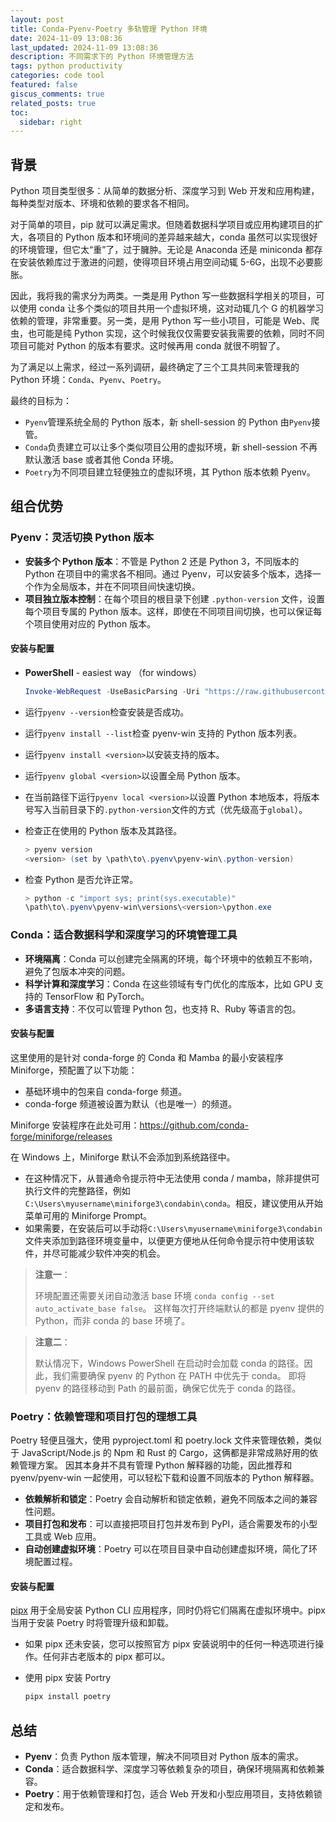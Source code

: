 ```yaml
---
layout: post
title: Conda-Pyenv-Poetry 多轨管理 Python 环境
date: 2024-11-09 13:08:36
last_updated: 2024-11-09 13:08:36
description: 不同需求下的 Python 环境管理方法
tags: python productivity
categories: code tool
featured: false
giscus_comments: true
related_posts: true
toc:
  sidebar: right
---
```


## 背景

Python 项目类型很多：从简单的数据分析、深度学习到 Web 开发和应用构建，每种类型对版本、环境和依赖的要求各不相同。

对于简单的项目，pip 就可以满足需求。但随着数据科学项目或应用构建项目的扩大，各项目的 Python 版本和环境间的差异越来越大，conda 虽然可以实现很好的环境管理，但它太“重”了，过于臃肿。无论是 Anaconda 还是 miniconda 都存在安装依赖库过于激进的问题，使得项目环境占用空间动辄 5-6G，出现不必要膨胀。

因此，我将我的需求分为两类。一类是用 Python 写一些数据科学相关的项目，可以使用 conda 让多个类似的项目共用一个虚拟环境，这对动辄几个 G 的机器学习依赖的管理，非常重要。另一类，是用 Python 写一些小项目，可能是 Web、爬虫，也可能是纯 Python 实现，这个时候我仅仅需要安装我需要的依赖，同时不同项目可能对 Python 的版本有要求。这时候再用 conda 就很不明智了。

为了满足以上需求，经过一系列调研，最终确定了三个工具共同来管理我的 Python 环境：`Conda`、`Pyenv`、`Poetry`。

最终的目标为：

- `Pyenv`管理系统全局的 Python 版本，新 shell-session 的 Python 由`Pyenv`接管。
- `Conda`负责建立可以让多个类似项目公用的虚拟环境，新 shell-session 不再默认激活 base 或者其他 Conda 环境。
- `Poetry`为不同项目建立轻便独立的虚拟环境，其 Python 版本依赖 Pyenv。

## 组合优势

### Pyenv：灵活切换 Python 版本

- **安装多个 Python 版本**：不管是 Python 2 还是 Python 3，不同版本的 Python 在项目中的需求各不相同。通过 Pyenv，可以安装多个版本，选择一个作为全局版本，并在不同项目间快速切换。
- **项目独立版本控制**：在每个项目的根目录下创建 `.python-version` 文件，设置每个项目专属的 Python 版本。这样，即使在不同项目间切换，也可以保证每个项目使用对应的 Python 版本。

#### 安装与配置

- **PowerShell** - easiest way （for windows）

  ```powershell
  Invoke-WebRequest -UseBasicParsing -Uri "https://raw.githubusercontent.com/pyenv-win/pyenv-win/master/pyenv-win/install-pyenv-win.ps1" -OutFile "./install-pyenv-win.ps1"; &"./install-pyenv-win.ps1"
  ```

- 运行`pyenv --version`检查安装是否成功。
- 运行`pyenv install --list`检查 pyenv-win 支持的 Python 版本列表。
- 运行`pyenv install <version>`以安装支持的版本。
- 运行`pyenv global <version>`以设置全局 Python 版本。
- 在当前路径下运行`pyenv local <version>`以设置 Python 本地版本，将版本号写入当前目录下的`.python-version`文件的方式（优先级高于`global`）。
- 检查正在使用的 Python 版本及其路径。

  ```powershell
  > pyenv version
  <version> (set by \path\to\.pyenv\pyenv-win\.python-version)
  ```

- 检查 Python 是否允许正常。

  ```powershell
  > python -c "import sys; print(sys.executable)"
  \path\to\.pyenv\pyenv-win\versions\<version>\python.exe
  ```

### Conda：适合数据科学和深度学习的环境管理工具

- **环境隔离**：Conda 可以创建完全隔离的环境，每个环境中的依赖互不影响，避免了包版本冲突的问题。
- **科学计算和深度学习**：Conda 在这些领域有专门优化的库版本，比如 GPU 支持的 TensorFlow 和 PyTorch。
- **多语言支持**：不仅可以管理 Python 包，也支持 R、Ruby 等语言的包。

#### 安装与配置

这里使用的是针对 conda-forge 的 Conda 和 Mamba 的最小安装程序 Miniforge，预配置了以下功能：

- 基础环境中的包来自 conda-forge 频道。
- conda-forge 频道被设置为默认（也是唯一）的频道。

Miniforge 安装程序在此处可用：<https://github.com/conda-forge/miniforge/releases>

在 Windows 上，Miniforge 默认不会添加到系统路径中。

- 在这种情况下，从普通命令提示符中无法使用 conda / mamba，除非提供可执行文件的完整路径，例如`C:\Users\myusername\miniforge3\condabin\conda`。相反，建议使用从开始菜单可用的 Miniforge Prompt。
- 如果需要，在安装后可以手动将`C:\Users\myusername\miniforge3\condabin`文件夹添加到路径环境变量中，以便更方便地从任何命令提示符中使用该软件，并尽可能减少软件冲突的机会。

> **注意一**：
>
> 环境配置还需要关闭自动激活 base 环境
> `conda config --set auto_activate_base false`。
> 这样每次打开终端默认的都是 pyenv 提供的 Python，而非 conda 的 base 环境了。

> **注意二**：
>
> 默认情况下，Windows PowerShell 在启动时会加载 conda 的路径。因此，我们需要确保 pyenv 的 Python 在 PATH 中优先于 conda。
> 即将 pyenv 的路径移动到 Path 的最前面，确保它优先于 conda 的路径。

### Poetry：依赖管理和项目打包的理想工具

Poetry 轻便且强大，使用 pyproject.toml 和 poetry.lock 文件来管理依赖，类似于 JavaScript/Node.js 的 Npm 和 Rust 的 Cargo，这俩都是非常成熟好用的依赖管理方案。
因其本身并不具有管理 Python 解释器的功能，因此推荐和 pyenv/pyenv-win 一起使用，可以轻松下载和设置不同版本的 Python 解释器。

- **依赖解析和锁定**：Poetry 会自动解析和锁定依赖，避免不同版本之间的兼容性问题。
- **项目打包和发布**：可以直接把项目打包并发布到 PyPI，适合需要发布的小型工具或 Web 应用。
- **自动创建虚拟环境**：Poetry 可以在项目目录中自动创建虚拟环境，简化了环境配置过程。

#### 安装与配置

[pipx](https://github.com/pypa/pipx) 用于全局安装 Python CLI 应用程序，同时仍将它们隔离在虚拟环境中。pipx 当用于安装 Poetry 时将管理升级和卸载。

- 如果 pipx 还未安装，您可以按照官方 pipx 安装说明中的任何一种选项进行操作。任何非古老版本的 pipx 都可以。
- 使用 pipx 安装 Portry

  ```powershell
  pipx install poetry
  ```

## 总结

- **Pyenv**：负责 Python 版本管理，解决不同项目对 Python 版本的需求。
- **Conda**：适合数据科学、深度学习等依赖复杂的项目，确保环境隔离和依赖兼容。
- **Poetry**：用于依赖管理和打包，适合 Web 开发和小型应用项目，支持依赖锁定和发布。
